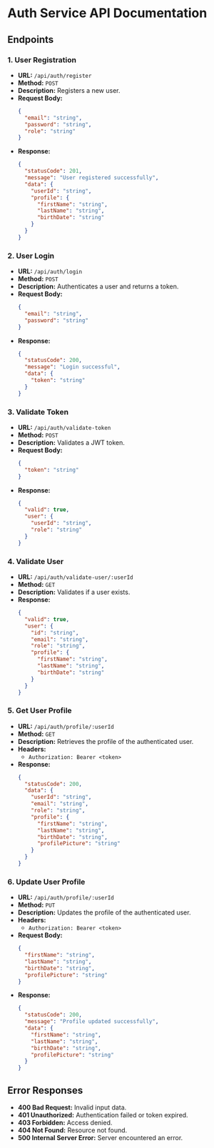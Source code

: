 # Auth Service API Documentation

## Endpoints

### 1. User Registration

- **URL:** `/api/auth/register`
- **Method:** `POST`
- **Description:** Registers a new user.
- **Request Body:**
  ```json
  {
    "email": "string",
    "password": "string",
    "role": "string"
  }
  ```
- **Response:**
  ```json
  {
    "statusCode": 201,
    "message": "User registered successfully",
    "data": {
      "userId": "string",
      "profile": {
        "firstName": "string",
        "lastName": "string",
        "birthDate": "string"
      }
    }
  }
  ```

### 2. User Login

- **URL:** `/api/auth/login`
- **Method:** `POST`
- **Description:** Authenticates a user and returns a token.
- **Request Body:**
  ```json
  {
    "email": "string",
    "password": "string"
  }
  ```
- **Response:**
  ```json
  {
    "statusCode": 200,
    "message": "Login successful",
    "data": {
      "token": "string"
    }
  }
  ```

### 3. Validate Token

- **URL:** `/api/auth/validate-token`
- **Method:** `POST`
- **Description:** Validates a JWT token.
- **Request Body:**
  ```json
  {
    "token": "string"
  }
  ```
- **Response:**
  ```json
  {
    "valid": true,
    "user": {
      "userId": "string",
      "role": "string"
    }
  }
  ```

### 4. Validate User

- **URL:** `/api/auth/validate-user/:userId`
- **Method:** `GET`
- **Description:** Validates if a user exists.
- **Response:**
  ```json
  {
    "valid": true,
    "user": {
      "id": "string",
      "email": "string",
      "role": "string",
      "profile": {
        "firstName": "string",
        "lastName": "string",
        "birthDate": "string"
      }
    }
  }
  ```

### 5. Get User Profile

- **URL:** `/api/auth/profile/:userId`
- **Method:** `GET`
- **Description:** Retrieves the profile of the authenticated user.
- **Headers:**
  - `Authorization: Bearer <token>`
- **Response:**
  ```json
  {
    "statusCode": 200,
    "data": {
      "userId": "string",
      "email": "string",
      "role": "string",
      "profile": {
        "firstName": "string",
        "lastName": "string",
        "birthDate": "string",
        "profilePicture": "string"
      }
    }
  }
  ```

### 6. Update User Profile

- **URL:** `/api/auth/profile/:userId`
- **Method:** `PUT`
- **Description:** Updates the profile of the authenticated user.
- **Headers:**
  - `Authorization: Bearer <token>`
- **Request Body:**
  ```json
  {
    "firstName": "string",
    "lastName": "string",
    "birthDate": "string",
    "profilePicture": "string"
  }
  ```
- **Response:**
  ```json
  {
    "statusCode": 200,
    "message": "Profile updated successfully",
    "data": {
      "firstName": "string",
      "lastName": "string",
      "birthDate": "string",
      "profilePicture": "string"
    }
  }
  ```

## Error Responses

- **400 Bad Request:** Invalid input data.
- **401 Unauthorized:** Authentication failed or token expired.
- **403 Forbidden:** Access denied.
- **404 Not Found:** Resource not found.
- **500 Internal Server Error:** Server encountered an error.
